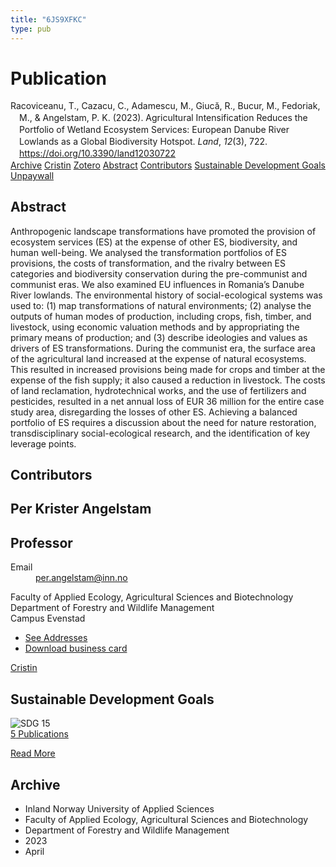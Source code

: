 ```yaml
---
title: "6JS9XFKC"
type: pub
---
```

<h1>Publication</h1>
<article id="csl-bib-container-6JS9XFKC" class="csl-bib-container">
  <div class="csl-bib-body" style="line-height: 1.35; padding-left: 1em; text-indent:-1em;">
  <div class="csl-entry">Racoviceanu, T., Cazacu, C., Adamescu, M., Giuc&#x103;, R., Bucur, M., Fedoriak, M., &amp; Angelstam, P. K. (2023). Agricultural Intensification Reduces the Portfolio of Wetland Ecosystem Services: European Danube River Lowlands as a Global Biodiversity Hotspot. <i>Land</i>, <i>12</i>(3), 722. <a href="https://doi.org/10.3390/land12030722">https://doi.org/10.3390/land12030722</a></div>
</div>
  <div class="csl-bib-buttons">
    <a href="#taxonomy-article-6JS9XFKC" class="csl-bib-button">Archive</a>
    <a href="https://app.cristin.no/results/show.jsf?id=2143432" alt="Cristin URL" class="csl-bib-button">Cristin</a>
    <a href="http://zotero.org/groups/5402882/items/6JS9XFKC" alt="Zotero URL" class="csl-bib-button">Zotero</a>
    <a href="#abstract-article-6JS9XFKC" class="csl-bib-button">Abstract</a>
    <a href="#contributors-article-6JS9XFKC" class="csl-bib-button">Contributors</a>
    <a href="#sdg-article-6JS9XFKC" class="csl-bib-button">Sustainable Development Goals</a>
    <a href="https://www.mdpi.com/2073-445X/12/3/722/pdf?version=1679451746" class="csl-bib-button">Unpaywall</a>
  </div>
  <div id="csl-bib-meta-container-6JS9XFKC"></div>
</article>
<div id="csl-bib-meta-6JS9XFKC" class="csl-bib-meta">
  <article id="abstract-article-6JS9XFKC" class="abstract-article">
    <h1>Abstract</h1>
    Anthropogenic landscape transformations have promoted the provision of ecosystem services (ES) at the expense of other ES, biodiversity, and human well-being. We analysed the transformation portfolios of ES provisions, the costs of transformation, and the rivalry between ES categories and biodiversity conservation during the pre-communist and communist eras. We also examined EU influences in Romania’s Danube River lowlands. The environmental history of social-ecological systems was used to: (1) map transformations of natural environments; (2) analyse the outputs of human modes of production, including crops, fish, timber, and livestock, using economic valuation methods and by appropriating the primary means of production; and (3) describe ideologies and values as drivers of ES transformations. During the communist era, the surface area of the agricultural land increased at the expense of natural ecosystems. This resulted in increased provisions being made for crops and timber at the expense of the fish supply; it also caused a reduction in livestock. The costs of land reclamation, hydrotechnical works, and the use of fertilizers and pesticides, resulted in a net annual loss of EUR 36 million for the entire case study area, disregarding the losses of other ES. Achieving a balanced portfolio of ES requires a discussion about the need for nature restoration, transdisciplinary social-ecological research, and the identification of key leverage points.
  </article>
  <article id="contributors-article-6JS9XFKC" class="contributors-article">
    <h1>Contributors</h1>
    <div class="personas"> <div class="vrtx-hinn-person-card"> <div class="photo"> <i class="lar la-user-circle missing-person"></i> </div> <div class="info"> <hgroup><h1>Per Krister Angelstam</h1> <h2>Professor</h2> </hgroup><dl> <dt>Email</dt> <dd> <a href="mailto:per.angelstam@inn.no">per.angelstam@inn.no</a> </dd> </dl> <p> Faculty of Applied Ecology, Agricultural Sciences and Biotechnology<br> Department of Forestry and Wildlife Management<br> Campus Evenstad </p> <ul class="vrtx-hinn-links"> <li><a href="https://www.inn.no/english/find-an-employee/per-angelstam.html#vrtx-hinn-addresses">See Addresses</a></li> <li><a href="https://www.inn.no/english/find-an-employee/per-angelstam.html?vrtx=vcf">Download business card</a></li> </ul> </div> </div> <a href="https://app.cristin.no/persons/show.jsf?id=1318014" alt="Cristin URL" class="personas-cristin">Cristin</a> </div>
  </article>
  <article id="sdg-article-6JS9XFKC" class="sdg-article">
    <h1>Sustainable Development Goals</h1>
    <div class="sdg-container"><div id="sdg15" class="sdg"> <img src="{{< params subfolder >}}images/sdg/sdg15_en.png" class="image" alt="SDG 15"> <div class="sdg-overlay"> <a href="{{< params subfolder >}}en/archive/?sdg=15#archive" class="sdg-publication-count"><span>5</span> Publications</a> <p><a href="https://sdgs.un.org/goals/goal15" class="sdg-read-more">Read More</a></p> </div> </div></div>
  </article>
  <article id="taxonomy-article-6JS9XFKC" class="taxonomy-article">
    <h1>Archive</h1>
    <ul>
      <li>Inland Norway University of Applied Sciences</li>
      <li>Faculty of Applied Ecology, Agricultural Sciences and Biotechnology</li>
      <li>Department of Forestry and Wildlife Management</li>
      <li>2023</li>
      <li>April</li>
    </ul>
  </article>
</div>

